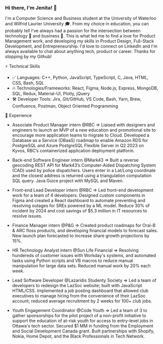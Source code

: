 ### Hi there, I'm Jenita! 👋
I'm a Computer Science and Business student at the University of Waterloo and Wilfrid Laurier University 🎓. From my choice in education, you can probably tell I've always had a passion for the intersection between technology 🤖 and business 💼. This is what led me to find a love for Product Management work, and developing my skills in Product Design, Full-Stack Development, and Entrepreneurship. I'd love to connect on LinkedIn and I'm always available to chat about anything tech, product or career. Thanks for stopping by my Github!

⚡ Technical Skills

* ✅ Languages: C++, Python, JavaScript, TypeScript, C, Java, HTML, CSS, Bash, SQL
* 🔥 Technologies/Frameworks: React, Figma, Node.js, Express, MongoDB, SQL, Redux, Material-UI, Plotly, jQuery
* 🛠️ Developer Tools: Jira, Git/GitHub, VS Code, Bash, Yarn, Brew, Confluence, Postman, Object Oriented Programming

🚀 Experience
* Associate Product Manager intern @RBC => Liaised with designers and engineers to launch an MVP of a new education and promotional site to encourage more application
teams to migrate to Cloud. Developed a Database as a Service (DBaaS) roadmap to enable Amazon RDS for PostgreSQL and Azure PostgreSQL Flexible Server in Q2 2023 on Kyvos, RBC’s containerized application deployment platform.

* Back-end Software Engineer intern @Mark43 => Built a reverse geocoding REST API for Mark43’s Computer-Aided Dispatching System (CAD) used by police
dispatchers. Users enter in a Lat/Long coordinate and the closest address is returned using a triangulation computation SQL query. Java Guice project with MySQL and Maven.

* Front-end Lead Developer intern @RBC => Led front-end development work for a team of 4 developers. Designed custom components in Figma and created a React dashboard to automate preventing and resolving outages for SREs powered by a ML model. Reduce 30% of incident by 2024 and cost savings of $5.3 million in IT resources to resolve issues.

* Finance Manager intern @P&G => Created product roadmaps for Oral-B & ARC floss products, and developing financial models to forecast sales. New launch plan forecasted to increase share growth projections by 15%.

* HR Technology Analyst intern @Sun Life Financial => Resolving hundereds of customer issues with Workday's systems, and automated tasks using Python scripts and VB macros to reduce manual manipulation for large data sets. Reduced manual work by 20% each week.

* Lead Software Developer @Lazaridis Studenty Society => Led a team of developers to redesign the LazSoc website; built with JavaScript HTML/CSS. Implemented a job posting dashboard that allowed club executives to manage hiring from the convenience of their LazSoc account; reduced average recruitment by 2 weeks for 100+ club jobs.

* Youth Engagement Coordinator @Code Youth => Led a team of 3 to gather sponsorships for the pilot project of a non-profit initiative to support the education of at-risk youth for access to entry-level jobs in Ottawa's tech sector. Secured $1 MM in funding from the Employment and Social Development Canada grant. Built partnerships with Shopify, Nokia, Home Depot, and the Black Professionals in Tech Network.

